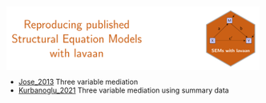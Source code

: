 <img src = 'logo/Banner.svg' align = "center"/>


- [Jose_2013](https://github.com/smusp/SEMs_with_lavaan/tree/main/Jose_2013)
  Three variable mediation
- [Kurbanoglu_2021](https://github.com/smusp/SEMs_with_lavaan/tree/main/Kurbanoglu_2021)
  Three variable mediation using summary data
